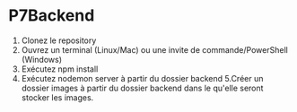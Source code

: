 # P7Backend

 1. Clonez le repository 
 2. Ouvrez un terminal (Linux/Mac) ou une invite de commande/PowerShell
(Windows)
3. Exécutez npm install
4. Exécutez nodemon server à partir du dossier backend
5.Créer un dossier images à partir du dossier backend dans le qu'elle seront  stocker les images.
